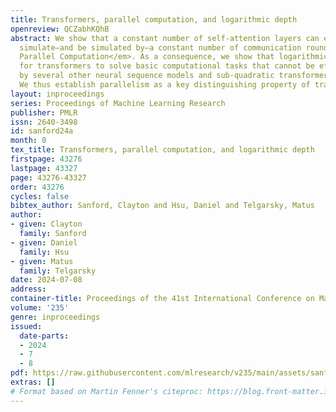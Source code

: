 ```yaml
---
title: Transformers, parallel computation, and logarithmic depth
openreview: QCZabhKQhB
abstract: We show that a constant number of self-attention layers can efficiently
  simulate—and be simulated by—a constant number of communication rounds of <em>Massively
  Parallel Computation</em>. As a consequence, we show that logarithmic-depth is sufficient
  for transformers to solve basic computational tasks that cannot be efficiently solved
  by several other neural sequence models and sub-quadratic transformer approximations.
  We thus establish parallelism as a key distinguishing property of transformers.
layout: inproceedings
series: Proceedings of Machine Learning Research
publisher: PMLR
issn: 2640-3498
id: sanford24a
month: 0
tex_title: Transformers, parallel computation, and logarithmic depth
firstpage: 43276
lastpage: 43327
page: 43276-43327
order: 43276
cycles: false
bibtex_author: Sanford, Clayton and Hsu, Daniel and Telgarsky, Matus
author:
- given: Clayton
  family: Sanford
- given: Daniel
  family: Hsu
- given: Matus
  family: Telgarsky
date: 2024-07-08
address:
container-title: Proceedings of the 41st International Conference on Machine Learning
volume: '235'
genre: inproceedings
issued:
  date-parts:
  - 2024
  - 7
  - 8
pdf: https://raw.githubusercontent.com/mlresearch/v235/main/assets/sanford24a/sanford24a.pdf
extras: []
# Format based on Martin Fenner's citeproc: https://blog.front-matter.io/posts/citeproc-yaml-for-bibliographies/
---
```

